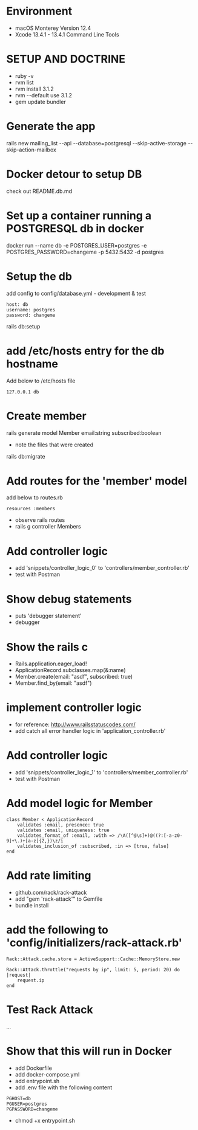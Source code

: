 # Environment
- macOS Monterey Version 12.4
- Xcode 13.4.1 - 13.4.1 Command Line Tools

# SETUP AND DOCTRINE
- ruby -v
- rvm list
- rvm install 3.1.2
- rvm --default use 3.1.2
- gem update bundler

# Generate the app
rails new mailing_list --api --database=postgresql --skip-active-storage --skip-action-mailbox

# Docker detour to setup DB
check out README.db.md

# Set up a container running a POSTGRESQL db in docker
docker run --name db -e POSTGRES_USER=postgres -e POSTGRES_PASSWORD=changeme -p 5432:5432 -d postgres

# Setup the db
add config to config/database.yml - development & test
```
host: db
username: postgres
password: changeme
```
rails db:setup

# add /etc/hosts entry for the db hostname
Add below to /etc/hosts file
```
127.0.0.1 db
```

# Create member
rails generate model Member email:string subscribed:boolean

- note the files that were created

rails db:migrate

# Add routes for the 'member' model
add below to routes.rb
```
resources :members
```
- observe rails routes
- rails g controller Members

# Add controller logic
- add 'snippets/controller_logic_0' to 'controllers/member_controller.rb'
- test with Postman

# Show debug statements
- puts 'debugger statement'
- debugger

# Show the rails c
- Rails.application.eager_load!
- ApplicationRecord.subclasses.map(&:name)
- Member.create(email: "asdf", subscribed: true)
- Member.find_by(email: "asdf")

# implement controller logic
- for reference: http://www.railsstatuscodes.com/
- add catch all error handler logic in 'application_controller.rb'

# Add controller logic
- add 'snippets/controller_logic_1' to 'controllers/member_controller.rb'
- test with Postman

# Add model logic for Member
```
class Member < ApplicationRecord
    validates :email, presence: true
    validates :email, uniqueness: true
    validates_format_of :email, :with => /\A([^@\s]+)@((?:[-a-z0-9]+\.)+[a-z]{2,})\z/i
    validates_inclusion_of :subscribed, :in => [true, false]
end
```

# Add rate limiting
- github.com/rack/rack-attack
- add "gem 'rack-attack'" to Gemfile
- bundle install

# add the following to 'config/initializers/rack-attack.rb'
```
Rack::Attack.cache.store = ActiveSupport::Cache::MemoryStore.new 

Rack::Attack.throttle("requests by ip", limit: 5, period: 20) do |request|
    request.ip
end
```

# Test Rack Attack
...

# Show that this will run in Docker
- add Dockerfile
- add docker-compose.yml
- add entrypoint.sh
- add .env file with the following content
```
PGHOST=db
PGUSER=postgres
PGPASSWORD=changeme
```
- chmod +x entrypoint.sh